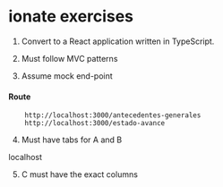 # ionate exercises

1. Convert to a React application written in TypeScript. 

2. Must follow MVC patterns

3. Assume mock end-point
#### Route
        http://localhost:3000/antecedentes-generales
        http://localhost:3000/estado-avance

4. Must have tabs for A and B

localhost

5. C must have the exact columns
    